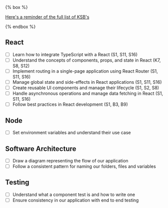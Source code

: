 {% box %}

[Here's a reminder of the full list of KSB's](/course/ksb)

{% endbox %}

## React
- [ ] Learn how to integrate TypeScript with a React (S1, S11, S16)
- [ ] Understand the concepts of components, props, and state in React (K7, S8, S12)
- [ ] Implement routing in a single-page application using React Router (S1, S11, S16)
- [ ] Manage global state and side-effects in React applications (S1, S11, S16)
- [ ] Create reusable UI components and manage their lifecycle (S1, S2, S8)
- [ ] Handle asynchronous operations and manage data fetching in React (S1, S11, S16)
- [ ] Follow best practices in React development (S1, B3, B9)

## Node

- [ ] Set environment variables and understand their use case

## Software Architecture

- [ ] Draw a diagram representing the flow of our application
- [ ] Follow a consistent pattern for naming our folders, files and variables

## Testing

- [ ] Understand what a component test is and how to write one
- [ ] Ensure consistency in our application with end to end testing
